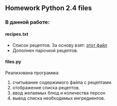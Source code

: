 ## Homework Python 2.4 files

### В данной работе:

#### recipes.txt
* Список рецептов. За основу взят: [этот файл](https://github.com/netology-code/py-homework-basic-files/tree/master/2.4.files)
* Дополнен парочкой рецептов.

#### files.py
Реализована программа:
1. считывание содержимого файла с рецептами.
2. отображение списка рецептов.
3. ввод желаемых блюд и количества персон
4. вывод списка необходимых ингредиентов.